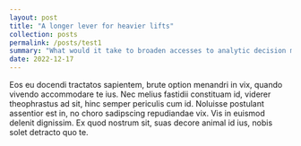 ```yaml
---
layout: post
title: "A longer lever for heavier lifts"
collection: posts
permalink: /posts/test1
summary: "What would it take to broaden accesses to analytic decision making? The tech needs to simplify work processes and to help persuade."
date: 2022-12-17
---
```


Eos eu docendi tractatos sapientem, brute option menandri in vix, quando vivendo accommodare te ius. Nec melius fastidii constituam id, viderer theophrastus ad sit, hinc semper periculis cum id. Noluisse postulant assentior est in, no choro sadipscing repudiandae vix. Vis in euismod delenit dignissim. Ex quod nostrum sit, suas decore animal id ius, nobis solet detracto quo te.
